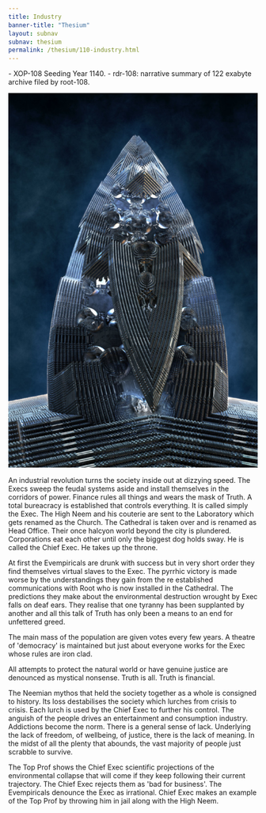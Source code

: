 ```yaml
---
title: Industry
banner-title: "Thesium" 
layout: subnav 
subnav: thesium 
permalink: /thesium/110-industry.html
---
```


<div class="data">
- XOP-108 Seeding Year 1140.
- rdr-108: narrative summary of 122 exabyte archive filed by root-108.  
</div>


![Pinski's place - monument - capn-damo deviantart.com](/assets/images/Thesium/pinski-monument.jpg)

An industrial revolution turns the society inside out at dizzying speed. The
Execs sweep the feudal systems aside and install themselves in the corridors of
power. Finance rules all things and wears the mask of Truth. A total bureacracy
is established that controls everything. It is called simply the Exec. The High
Neem and his couterie are sent to the Laboratory which gets renamed as the
Church. The Cathedral is taken over and is renamed as Head Office. Their once
halcyon world beyond the city is plundered. Corporations eat each other until
only the biggest dog holds sway. He is called the Chief Exec. He takes up the
throne.

At first the Evempiricals are drunk with success but in very short order they
find themselves virtual slaves to the Exec. The pyrrhic victory is made worse
by the understandings they gain from the re established communications with
Root who is now installed in the Cathedral. The predictions they make about the
environmental destruction wrought by Exec falls on deaf ears. They realise that
one tyranny has been supplanted by another and all this talk of Truth has only
been a means to an end for unfettered greed.

The main mass of the population are given votes every few years. A theatre of
'democracy' is maintained but just about everyone works for the Exec whose
rules are iron clad.

All attempts to protect the natural world or have genuine justice are denounced
as mystical nonsense. Truth is all. Truth is financial.

The Neemian mythos that held the society together as a whole is consigned to
history. Its loss destabilises the society which lurches from crisis to crisis.
Each lurch is used by the Chief Exec to further his control. The anguish of the
people drives an entertainment and consumption industry. Addictions become the
norm. There is a general sense of lack. Underlying the lack of freedom, of
wellbeing, of justice, there is the lack of meaning. In the midst of all the
plenty that abounds, the vast majority of people just scrabble to survive.

The Top Prof shows the Chief Exec scientific projections of the environmental
collapse that will come if they keep following their current trajectory. The
Chief Exec rejects them as 'bad for business'. The Evempiricals denounce the
Exec as irrational. Chief Exec makes an example of the Top Prof by throwing him
in jail along with the High Neem.

